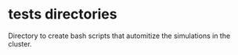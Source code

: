 # tests directories

Directory to create bash scripts that automitize the simulations in the cluster.

